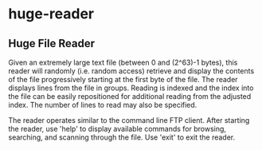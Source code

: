 huge-reader
===========

Huge File Reader
----------------

Given an extremely large text file (between 0 and (2^63)-1 bytes), this reader will randomly (i.e. random access) retrieve and display 
the contents of the file progressively starting at the first byte of the file.  The reader displays lines from the file in groups.  Reading is 
indexed and the index into the file can be easily repositioned for additional reading from the adjusted index.  The number of lines to read 
may also be specified.

The reader operates similar to the command line FTP client.  After starting the reader, use 'help' to display available commands for browsing,
searching, and scanning through the file.   Use 'exit' to exit the reader.

